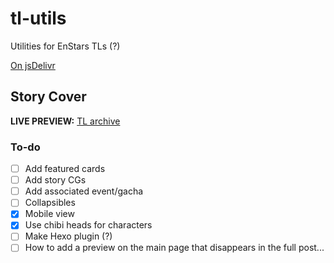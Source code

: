 # tl-utils
Utilities for EnStars TLs (?)

[On jsDelivr](https://cdn.jsdelivr.net/gh/enstars/tl-utils/)

## Story Cover
**LIVE PREVIEW:** [TL archive](https://watatomo.github.io/tl/post/phantom_thieves_vs_detectives/)

### To-do
- [ ] Add featured cards
- [ ] Add story CGs
- [ ] Add associated event/gacha
- [ ] Collapsibles
- [x] Mobile view
- [x] Use chibi heads for characters
- [ ] Make Hexo plugin (?)
- [ ] How to add a preview on the main page that disappears in the full post...
